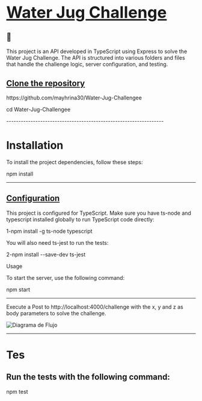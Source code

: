 ## <u><strong><h1>Water Jug Challenge</h1></strong></u>🫗

<p>This project is an API developed in TypeScript using Express to solve the Water Jug Challenge. The API is structured into various folders and files that handle the challenge logic, server configuration, and testing.</p>

<h2><u><strong>Clone the repository</strong></u></h2>
https://github.com/mayhrina30/Water-Jug-Challengee

<p>cd Water-Jug-Challengee</p>
-----------------------------------------------------------------

<h1>Installation</h1>

<p>To install the project dependencies, follow these steps:</p>

<p>npm install</p>

-------------------------------------------------------------------------------

<h2><u><strong>Configuration</strong></u></h2>

<p>This project is configured for TypeScript. Make sure you have ts-node and typescript installed globally to run TypeScript code directly:

1-npm install -g ts-node typescript

You will also need ts-jest to run the tests:

2-npm install --save-dev ts-jest</p>

</strong></u></h2>Usage</strong></u></h2>

<p>To start the server, use the following command:
  
npm start</p>

--------------------------------------------------------------------------------------

Execute a Post to http://localhost:4000/challenge with the x, y and z as body parameters to solve the challenge.

![Diagrama de Flujo](https://github.com/mayhrina30/Water-Jug-Challengee/raw/main/images/Captura%20de%20pantalla%20(940).png)

---------------------------------------------------------------
<h1>Tes</h1>

<h2>Run the tests with the following command: </h2>

<p>npm test</p>

